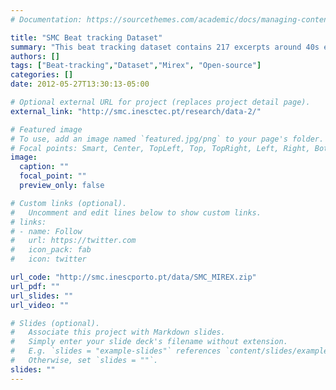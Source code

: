 ```yaml
---
# Documentation: https://sourcethemes.com/academic/docs/managing-content/

title: "SMC Beat tracking Dataset"
summary: "This beat tracking dataset contains 217 excerpts around 40s each, of which 19 are *easy* and the remaining 198 are *hard*. This dataset has been designed for radically new techniques which can contend with challenging beat tracking situations like: quiet accompaniment, expressive timing, changes in time signature, slow tempo, poor sound quality etc. More details in [Selective Sampling for Beat Tracking Evaluation](https://joserzapata.github.io/publication/selectivesampling/)"
authors: []
tags: ["Beat-tracking","Dataset","Mirex", "Open-source"]
categories: []
date: 2012-05-27T13:30:13-05:00

# Optional external URL for project (replaces project detail page).
external_link: "http://smc.inesctec.pt/research/data-2/"

# Featured image
# To use, add an image named `featured.jpg/png` to your page's folder.
# Focal points: Smart, Center, TopLeft, Top, TopRight, Left, Right, BottomLeft, Bottom, BottomRight.
image:
  caption: ""
  focal_point: ""
  preview_only: false

# Custom links (optional).
#   Uncomment and edit lines below to show custom links.
# links:
# - name: Follow
#   url: https://twitter.com
#   icon_pack: fab
#   icon: twitter

url_code: "http://smc.inescporto.pt/data/SMC_MIREX.zip"
url_pdf: ""
url_slides: ""
url_video: ""

# Slides (optional).
#   Associate this project with Markdown slides.
#   Simply enter your slide deck's filename without extension.
#   E.g. `slides = "example-slides"` references `content/slides/example-slides.md`.
#   Otherwise, set `slides = ""`.
slides: ""
---
```

